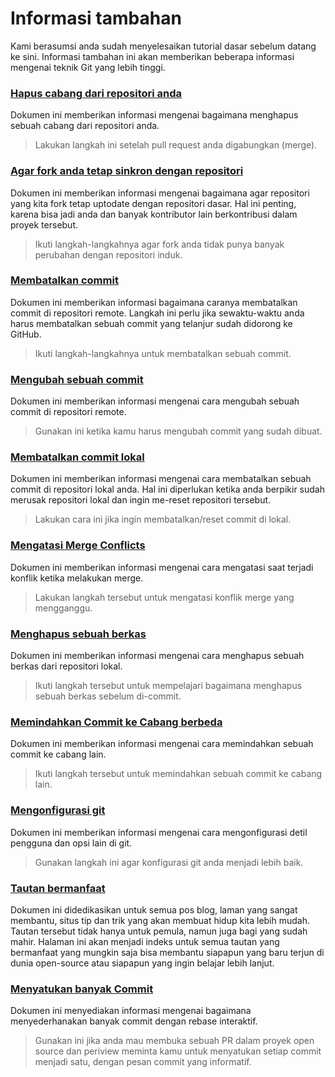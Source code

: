 # Informasi tambahan

Kami berasumsi anda sudah menyelesaikan tutorial dasar sebelum datang ke sini. Informasi tambahan ini akan memberikan beberapa informasi mengenai teknik Git yang lebih tinggi.

### [Hapus cabang dari repositori anda](removing-branch-from-your-repository.md)
Dokumen ini memberikan informasi mengenai bagaimana menghapus sebuah cabang dari repositori anda.
> Lakukan langkah ini setelah pull request anda digabungkan (merge).

### [Agar fork anda tetap sinkron dengan repositori](keeping-your-fork-synced-with-this-repository.md)
Dokumen ini memberikan informasi mengenai bagaimana agar repositori yang kita fork tetap uptodate dengan repositori dasar. Hal ini penting, karena bisa jadi anda dan banyak kontributor lain berkontribusi dalam proyek tersebut.
> Ikuti langkah-langkahnya agar fork anda tidak punya banyak perubahan dengan repositori induk.

### [Membatalkan commit](reverting-a-commit.md)
Dokumen ini memberikan informasi bagaimana caranya membatalkan commit di repositori remote. Langkah ini perlu jika sewaktu-waktu anda harus membatalkan sebuah commit yang telanjur sudah didorong ke GitHub.
> Ikuti langkah-langkahnya untuk membatalkan sebuah commit.

### [Mengubah sebuah commit](amending-a-commit.md)
Dokumen ini memberikan informasi mengenai cara mengubah sebuah commit di repositori remote.
> Gunakan ini ketika kamu harus mengubah commit yang sudah dibuat.

### [Membatalkan commit lokal](undoing-a-commit.md)
Dokumen ini memberikan informasi mengenai cara membatalkan sebuah commit di repositori lokal anda. Hal ini diperlukan ketika anda berpikir sudah merusak repositori lokal dan ingin me-reset repositori tersebut.
> Lakukan cara ini jika ingin membatalkan/reset commit di lokal.

### [Mengatasi Merge Conflicts](resolving-merge-conflicts.md)
Dokumen ini memberikan informasi mengenai cara mengatasi saat terjadi konflik ketika melakukan merge.
> Lakukan langkah tersebut untuk mengatasi konflik merge yang mengganggu.

### [Menghapus sebuah berkas](removing-a-file.md)
Dokumen ini memberikan informasi mengenai cara menghapus sebuah berkas dari repositori lokal.
> Ikuti langkah tersebut untuk mempelajari bagaimana menghapus sebuah berkas sebelum di-commit.

### [Memindahkan Commit ke Cabang berbeda](moving-a-commit-to-a-different-branch.md)
Dokumen ini memberikan informasi mengenai cara memindahkan sebuah commit ke cabang lain.
> Ikuti langkah tersebut untuk memindahkan sebuah commit ke cabang lain.

### [Mengonfigurasi git](configuring-git.md)
Dokumen ini memberikan informasi mengenai cara mengonfigurasi detil pengguna dan opsi lain di git.
> Gunakan langkah ini agar konfigurasi git anda menjadi lebih baik.

### [Tautan bermanfaat](Useful-links-for-further-learning.md)
Dokumen ini didedikasikan untuk semua pos blog, laman yang sangat membantu, situs tip dan trik yang akan membuat hidup kita lebih mudah. Tautan tersebut tidak hanya untuk pemula, namun juga bagi yang sudah mahir. Halaman ini akan menjadi indeks untuk semua tautan yang bermanfaat yang mungkin saja bisa membantu siapapun yang baru terjun di dunia open-source atau siapapun yang ingin belajar lebih lanjut.

### [Menyatukan banyak Commit](squashing-commits.md)
Dokumen ini menyediakan informasi mengenai bagaimana menyederhanakan banyak commit dengan rebase interaktif.
> Gunakan ini jika anda mau membuka sebuah PR dalam proyek open source dan periview meminta kamu untuk menyatukan setiap commit menjadi satu, dengan pesan commit yang informatif.
